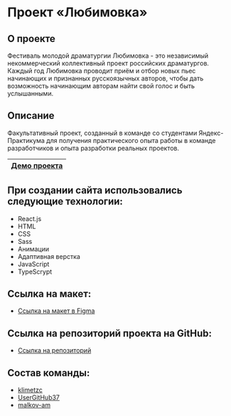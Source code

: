 # Проект «Любимовка»

## О проекте
Фестиваль молодой драматургии Любимовка - это независимый некоммерческий коллективный проект российских драматургов.
Каждый год Любимовка проводит приём и отбор новых пьес начинающих и признанных русскоязычных авторов, чтобы дать возможность начинающим авторам  найти свой голос и быть услышанными.

## Описание
Факультативный проект, созданный в команде со студентами Яндекс-Практикума для получения практического опыта работы в команде разработчиков и опыта разработки реальных проектов.

| [Демо проекта](https://lyubimovka-7cc82.web.app/blog) |
|:----:|

## При создании сайта использовались следующие технологии:
- React.js
- HTML
- CSS
- Sass
- Анимации
- Адаптивная верстка
- JavaScript
- TypeScrypt

## Ссылка на макет:
- [Ссылка на макет в Figma](https://www.figma.com/file/DEeW2FE3pJiQ407zqx4C9B/Lubimovka)

## Ссылка на репозиторий проекта на GitHub:
- [Ссылка на репозиторий](https://github.com/malkov-am/lyubimovka)

## Состав команды:
- [klimetzc](https://github.com/klimetzc)
- [UserGitHub37](https://github.com/UserGitHub37)
- [malkov-am](https://github.com/malkov-am)
